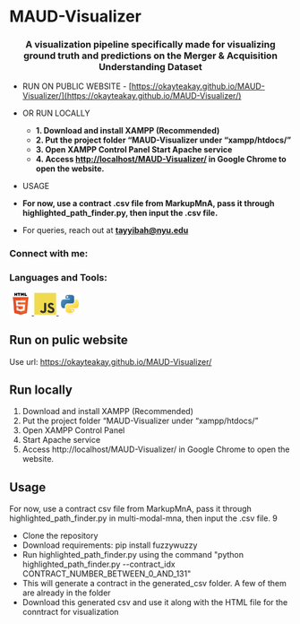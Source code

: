 
# MAUD-Visualizer

<h3 align="center">A visualization pipeline specifically made for visualizing ground truth and predictions on the Merger & Acquisition Understanding Dataset</h3>

- RUN ON PUBLIC WEBSITE - [https://okayteakay.github.io/MAUD-Visualizer/](https://okayteakay.github.io/MAUD-Visualizer/)

- OR RUN LOCALLY
  - **1. Download and install XAMPP (Recommended)**
  - **2. Put the project folder “MAUD-Visualizer under “xampp/htdocs/”**
  - **3. Open XAMPP Control Panel Start Apache service**
  - **4. Access [http://localhost/MAUD-Visualizer/](http://localhost/MAUD-Visualizer/) in Google Chrome to open the website.**

- USAGE
- **For now, use a contract .csv file from MarkupMnA, pass it through highlighted_path_finder.py, then input the .csv file.**

- For queries, reach out at **tayyibah@nyu.edu**

<h3 align="left">Connect with me:</h3>
<p align="left">
</p>

<h3 align="left">Languages and Tools:</h3>
<p align="left"> <a href="https://www.w3.org/html/" target="_blank" rel="noreferrer"> <img src="https://raw.githubusercontent.com/devicons/devicon/master/icons/html5/html5-original-wordmark.svg" alt="html5" width="40" height="40"/> </a> <a href="https://developer.mozilla.org/en-US/docs/Web/JavaScript" target="_blank" rel="noreferrer"> <img src="https://raw.githubusercontent.com/devicons/devicon/master/icons/javascript/javascript-original.svg" alt="javascript" width="40" height="40"/> </a> <a href="https://www.python.org" target="_blank" rel="noreferrer"> <img src="https://raw.githubusercontent.com/devicons/devicon/master/icons/python/python-original.svg" alt="python" width="40" height="40"/> </a> </p>




## Run on pulic website
Use url: https://okayteakay.github.io/MAUD-Visualizer/

## Run locally
1. Download and install XAMPP (Recommended)
2. Put the project folder “MAUD-Visualizer under “xampp/htdocs/”
3. Open XAMPP Control Panel 
4. Start Apache service
5. Access http://localhost/MAUD-Visualizer/ in Google Chrome to open the website.

## Usage
For now, use a contract csv file from MarkupMnA, pass it through highlighted_path_finder.py in multi-modal-mna, then input the .csv file.
9
- Clone the repository
- Download requirements: pip install fuzzywuzzy
- Run highlighted_path_finder.py using the command "python highlighted_path_finder.py --contract_idx CONTRACT_NUMBER_BETWEEN_0_AND_131"
- This will generate a contract in the generated_csv folder. A few of them are already in the folder
- Download this generated csv and use it along with the HTML file for the conntract for visualization

